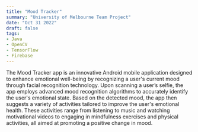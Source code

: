 ```yaml
---
title: "Mood Tracker"
summary: "University of Melbourne Team Project"
date: "Oct 31 2022"
draft: false
tags:
- Java
- OpenCV
- TensorFlow
- Firebase
---
```


The Mood Tracker app is an innovative Android mobile application designed to enhance emotional well-being by recognizing a user's current mood through facial recognition technology. Upon scanning a user’s selfie, the app employs advanced mood recognition algorithms to accurately identify the user's emotional state. Based on the detected mood, the app then suggests a variety of activities tailored to improve the user's emotional health. These activities range from listening to music and watching motivational videos to engaging in mindfulness exercises and physical activities, all aimed at promoting a positive change in mood.